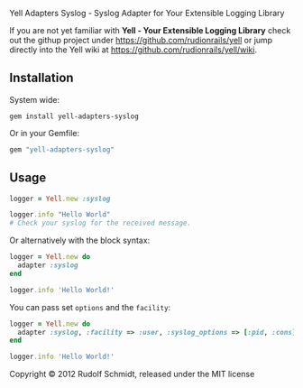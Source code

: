 Yell Adapters Syslog - Syslog Adapter for Your Extensible Logging Library

If you are not yet familiar with **Yell - Your Extensible Logging Library** 
check out the githup project under https://github.com/rudionrails/yell or jump 
directly into the Yell wiki at https://github.com/rudionrails/yell/wiki.

## Installation

System wide:

```console
gem install yell-adapters-syslog
```

Or in your Gemfile:

```ruby
gem "yell-adapters-syslog"
```

## Usage

```ruby
logger = Yell.new :syslog

logger.info "Hello World"
# Check your syslog for the received message.
```

Or alternatively with the block syntax:

```ruby
logger = Yell.new do
  adapter :syslog
end

logger.info 'Hello World!'
```

You can pass set `options` and the `facility`:

```ruby
logger = Yell.new do
  adapter :syslog, :facility => :user, :syslog_options => [:pid, :cons]
end

logger.info 'Hello World!'
```


Copyright &copy; 2012 Rudolf Schmidt, released under the MIT license


